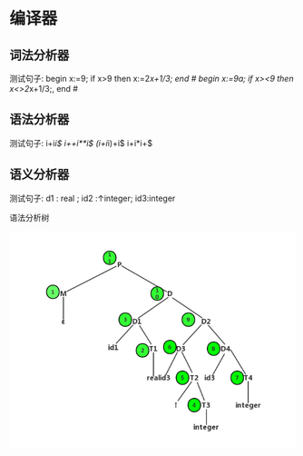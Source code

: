 # 编译器

## 词法分析器

测试句子:
    begin x:=9; if x>9 then x:=2*x+1/3; end #
    begin x:=9a; if x><9 then x<>2*x+1/3;, end #

## 语法分析器

测试句子:
    i+i*i$
    i++i**i$
    (i+i*i)+i$
    i+i*i+$

## 语义分析器

测试句子:
    d1 : real ; id2 :↑integer; id3:integer

语法分析树

![语法分析树](syntax-analysis-tree.png)